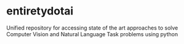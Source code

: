# entiretydotai
Unified repository for accessing state of the art approaches to solve Computer Vision and Natural Language Task problems using python
